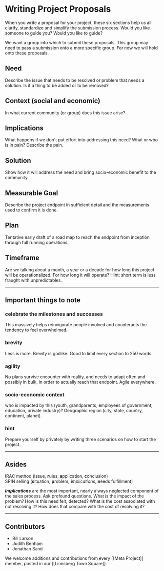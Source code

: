 # Writing Project Proposals

When you write a proposal for your project, these six sections help us all clarify, standardize and simplify the submission process. Would you like someone to guide you? Would you like to guide?

We want a group into which to submit these proposals. This group may need to pass a submission onto a more specific group. For now we will hold onto these proposals.

## Need
Describe the issue that needs to be resolved or problem that needs a solution. Is it a thing to be added or to be removed? 

## Context (social and economic)
In what current community (or group) does this issue arise?

## Implications
What happens if we don't put effort into addressing this need? What or who is in pain? Describe the pain. 

## Solution
Show how it will address the need and bring socio-economic benefit to the community. 

## Measurable Goal
Describe the project endpoint in sufficient detail and the measurements used to confirm it is done.

## Plan 
Tentative early draft of a road map to reach the endpoint from inception through full running operations. 

## Timeframe 
Are we talking about a month, a year or a decade for how long this project will be operationalized. For how long it will operate? Hint: short term is less fraught with unpredictables. 

---
## Important things to note 

### celebrate the milestones and successes 
This massively helps reinvigorate people involved and counteracts the tendency to feel overwhelmed. 

### brevity
Less is more. Brevity is godlike. Good to limit every section to 250 words. 

### agility
No plans survive encounter with reality, and needs to adapt often and possibly in bulk, in order to actually reach that endpoint. Agile everywhere.

### socio-economic context
who is impacted by this (youth, grandparents, employees of government, education, private industry)? Geographic region (city, state, country, continent, planet).

### hint 
Prepare yourself by privately by writing three scenarios on how to start the project. 

---
## Asides

IRAC method (**i**ssue, **r**ules, **a**pplication, **c**onclusion)  
SPIN selling (**s**ituation, **p**roblem, **i***mplications*, **n**eeds fulfillment)  

***Implications*** are the most important, nearly always neglected component of the sales process. Ask profound questions. What is the impact of the problem? How is this need felt, detected? What is the cost associated with not resolving it? How does that compare with the cost of resolving it?

---
## Contributors

- Bill Larson
- Judith Benham
- Jonathan Sand

We welcome additions and contributions from every [[Meta Project]] member, posted in our [[Lionsberg Town Square]]. 
